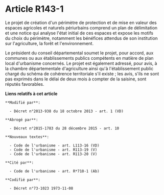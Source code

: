 # Article R143-1

Le projet de création d'un périmètre de protection et de mise en valeur des espaces agricoles et naturels périurbains
comprend un plan de délimitation et une notice qui analyse l'état initial de ces espaces et expose les motifs du choix du
périmètre, notamment les bénéfices attendus de son institution sur l'agriculture, la forêt et l'environnement. 

Le président du conseil départemental soumet le projet, pour accord, aux communes ou aux établissements publics compétents en
matière de plan local d'urbanisme concernés. Le projet est également adressé, pour avis, à la chambre départementale
d'agriculture ainsi qu'à l'établissement public chargé du schéma de cohérence territoriale s'il existe ; les avis, s'ils ne
sont pas exprimés dans le délai de deux mois à compter de la saisine, sont réputés favorables.

**Liens relatifs à cet article**

	**Modifié par**:

	  - Décret n°2013-938 du 18 octobre 2013 - art. 1 (VD)

	**Abrogé par**:

	  - Décret n°2015-1783 du 28 décembre 2015 - art. 10

	**Nouveaux textes**:

	  - Code de l'urbanisme - art. L113-16 (VD)
	  - Code de l'urbanisme - art. R113-19 (V)
	  - Code de l'urbanisme - art. R113-20 (V)

	**Cité par**:

	  - Code de l'urbanisme - art. R*710-1 (Ab)

	**Codifié par**:

	  - Décret n°73-1023 1973-11-08
